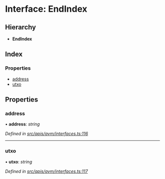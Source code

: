 # Interface: EndIndex

## Hierarchy

- **EndIndex**

## Index

### Properties

- [address](avm_interfaces.endindex#address)
- [utxo](avm_interfaces.endindex#utxo)

## Properties

### address

• **address**: _string_

_Defined in [src/apis/avm/interfaces.ts:116](https://github.com/chain4travel/caminojs/blob/3883166/src/apis/avm/interfaces.ts#L116)_

---

### utxo

• **utxo**: _string_

_Defined in [src/apis/avm/interfaces.ts:117](https://github.com/chain4travel/caminojs/blob/3883166/src/apis/avm/interfaces.ts#L117)_
